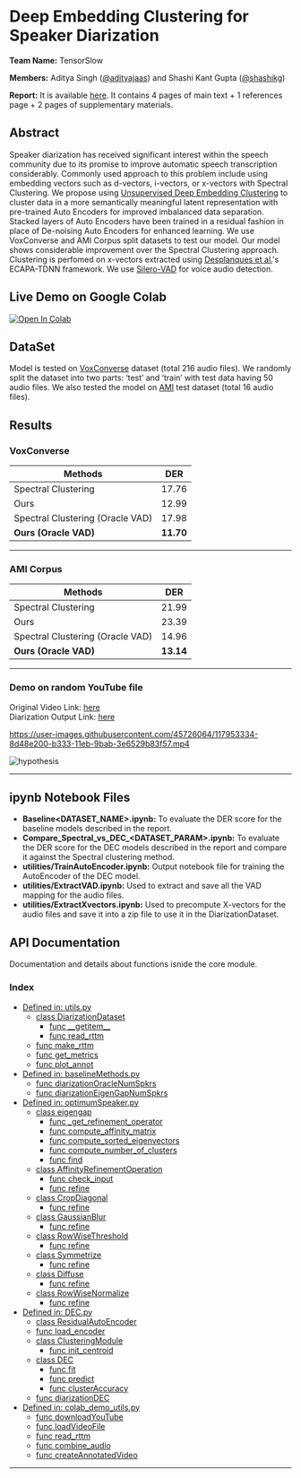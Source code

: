 # Deep Embedding Clustering for Speaker Diarization

**Team Name:** TensorSlow

**Members:** Aditya Singh ([@adityajaas](https://github.com/adityajaas)) and Shashi Kant Gupta ([@shashikg](https://github.com/shashikg))

**Report:** It is available [here](EE698R_TensorSlow_report.pdf). It contains 4 pages of main text + 1 references page + 2 pages of supplementary materials.

## Abstract

Speaker diarization has received significant interest within the speech community due to its promise to improve automatic speech transcription considerably. Commonly used approach to this problem include using embedding vectors such as d-vectors, i-vectors, or x-vectors with Spectral Clustering. We propose using [Unsupervised Deep Embedding Clustering][dec] to cluster data in a more semantically meaningful latent representation with pre-trained Auto Encoders for improved imbalanced data separation. Stacked layers of Auto Encoders have been trained in a residual fashion in place of De-noising Auto Encoders for enhanced learning. We use VoxConverse and AMI Corpus split datasets to test our model. Our model shows considerable improvement over the Spectral Clustering approach. Clustering is perfomed on x-vectors extracted using [Desplanques et al.][desplanques]'s ECAPA-TDNN framework. We use [Silero-VAD][vad] for voice audio detection.

## Live Demo on Google Colab
[![Open In Colab](https://colab.research.google.com/assets/colab-badge.svg)](https://colab.research.google.com/github/shashikg/speaker_diarization_ee698/blob/main/DemoOnVideo.ipynb)

## DataSet
Model is tested on [VoxConverse][voxconverse] dataset (total 216 audio files). We randomly split the dataset into two parts: ‘test’ and ‘train’ with test data having 50 audio files. We also tested the model on [AMI](https://groups.inf.ed.ac.uk/ami/corpus/) test dataset (total 16 audio files).

## Results

### VoxConverse
Methods                          |     DER
-------------------------------  | -----------
Spectral Clustering              | 17.76
Ours                             | 12.99
Spectral Clustering (Oracle VAD) | 17.98
**Ours (Oracle VAD)**            | **11.70**

---

### AMI Corpus
Methods                          |     DER
-------------------------------  | -----------
Spectral Clustering              | 21.99
Ours                             | 23.39
Spectral Clustering (Oracle VAD) | 14.96
**Ours (Oracle VAD)**            | **13.14**

---

### Demo on random YouTube file
Original Video Link: [here](https://www.youtube.com/watch?v=4-mvb-8FHPo)\
Diarization Output Link: [here](http://www.youtube.com/watch?v=NH9Glqdu0gw "Demo Speaker Diarization by Team TensorSlow")

https://user-images.githubusercontent.com/45726064/117953334-8d48e200-b333-11eb-9bab-3e6529b83f57.mp4

![hypothesis](https://user-images.githubusercontent.com/45726064/118474684-f3b17400-b728-11eb-83eb-c329722f9707.png)

---

## ipynb Notebook Files
- **Baseline<DATASET_NAME>.ipynb:** To evaluate the DER score for the baseline models described in the report.
- **Compare_Spectral_vs_DEC_<DATASET_PARAM>.ipynb:** To evaluate the DER score for the DEC models described in the report and compare it against the Spectral clustering method.
- **utilities/TrainAutoEncoder.ipynb:** Output notebook file for training the AutoEncoder of the DEC model.
- **utilities/ExtractVAD.ipynb:** Used to extract and save all the VAD mapping for the audio files.
- **utilities/ExtractXvectors.ipynb:** Used to precompute X-vectors for the audio files and save it into a zip file to use it in the DiarizationDataset.

## API Documentation
Documentation and details about functions isnide the core module.
### Index

- [Defined in: utils.py](documentations/Documentation_Model.md#utils.py)
  - [class DiarizationDataset](documentations/Documentation_Model.md#diarizationdataset)
    - [func \_\_getitem\_\_](documentations/Documentation_Model.md#getitem)
    - [func read\_rttm](documentations/Documentation_Model.md#read_rttm)
  - [func make\_rttm](documentations/Documentation_Model.md#make_rttm)
  - [func get\_metrics](documentations/Documentation_Model.md#get_metrics)
  - [func plot\_annot](documentations/Documentation_Model.md#plot_annot)
- [Defined in: baselineMethods.py](documentations/Documentation_Model.md#baselineMethods.py)
  - [func diarizationOracleNumSpkrs](documentations/Documentation_Model.md#diarizationOracleNumSpkrs)
  - [func diarizationEigenGapNumSpkrs](documentations/Documentation_Model.md#diarizationEigenGapNumSpkrs)
- [Defined in: optimumSpeaker.py](documentations/Documentation_Model.md#optimumSpeaker.py)
  - [class eigengap](documentations/Documentation_Model.md#eigengap)
    - [func \_get\_refinement\_operator](documentations/Documentation_Model.md#getrefinementoperator)
    - [func compute\_affinity\_matrix](documentations/Documentation_Model.md#computeaffinitymatrix)
    - [func compute\_sorted\_eigenvectors](documentations/Documentation_Model.md#computesortedeigenvectors)
    - [func compute\_number\_of\_clusters](documentations/Documentation_Model.md#computenumberofclusters)
    - [func find](documentations/Documentation_Model.md#find)
  - [class AffinityRefinementOperation](documentations/Documentation_Model.md#affinityrefinementoperation)
    - [func check\_input](documentations/Documentation_Model.md#checkinput)
    - [func refine](documentations/Documentation_Model.md#refine)
  - [class CropDiagonal](documentations/Documentation_Model.md#Cropdiagonal)
    - [func refine](documentations/Documentation_Model.md#refineCropdiagonal)
  - [class GaussianBlur](documentations/Documentation_Model.md#gaussianblur)
    - [func refine](documentations/Documentation_Model.md#refinegaussianblur)
  - [class RowWiseThreshold](documentations/Documentation_Model.md#rowwisethreshold)
    - [func refine](documentations/Documentation_Model.md#refinerowwisethreshold)
  - [class Symmetrize](documentations/Documentation_Model.md#symmetrize)
    - [func refine](documentations/Documentation_Model.md#refinesymmetrize)
  - [class Diffuse](documentations/Documentation_Model.md#diffuse)
    - [func refine](documentations/Documentation_Model.md#refinediffuse)
  - [class RowWiseNormalize](documentations/Documentation_Model.md#rowwisenormalize)
    - [func refine](documentations/Documentation_Model.md#refinerowwisenormalize)
- [Defined in: DEC.py](documentations/Documentation_Model.md#DEC.py)
  - [class ResidualAutoEncoder](documentations/Documentation_Model.md#residualautoencoder)
  - [func load\_encoder](documentations/Documentation_Model.md#loadencoder)
  - [class ClusteringModule](documentations/Documentation_Model.md#clusteringmodule)
    - [func init\_centroid](documentations/Documentation_Model.md#initcentroid)
  - [class DEC](documentations/Documentation_Model.md#dec)
    - [func fit](documentations/Documentation_Model.md#fit)
    - [func predict](documentations/Documentation_Model.md#predict)
    - [func clusterAccuracy](documentations/Documentation_Model.md#clusteraccuracy)
  - [func diarizationDEC](documentations/Documentation_Model.md#diarizationDEC)
- [Defined in: colab_demo_utils.py](documentations/Documentation_Model.md#colab_demo_utils.py)
  - [func downloadYouTube](documentations/Documentation_Model.md#downloadYouTube)
  - [func loadVideoFile](documentations/Documentation_Model.md#loadVideoFile)
  - [func read\_rttm](documentations/Documentation_Model.md#read_rttm)
  - [func combine\_audio](documentations/Documentation_Model.md#combine_audio)
  - [func createAnnotatedVideo](documentations/Documentation_Model.md#createAnnotatedVideo)


---
[//]: #
[dec]: <https://arxiv.org/abs/1511.06335>
[desplanques]: <https://arxiv.org/abs/2005.07143v1>
[vad]: <https://pytorch.org/hub/snakers4_silero-vad_vad/>
[voxconverse]: <https://pytorch.org/hub/snakers4_silero-vad_vad/>
